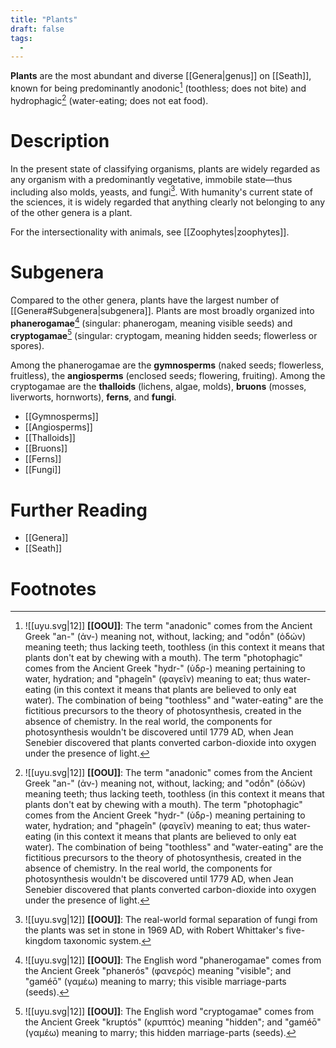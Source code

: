 ```yaml
---
title: "Plants"
draft: false
tags:
  - 
---
```


**Plants** are the most abundant and diverse [[Genera|genus]] on [[Seath]], known for being predominantly anodonic[^photo] (toothless; does not bite) and hydrophagic[^photo] (water-eating; does not eat food).

# Description
In the present state of classifying organisms, plants are widely regarded as any organism with a predominantly vegetative, immobile state—thus including also molds, yeasts, and fungi[^fungi]. With humanity's current state of the sciences, it is widely regarded that anything clearly not belonging to any of the other genera is a plant. 

For the intersectionality with animals, see [[Zoophytes|zoophytes]].

# Subgenera
Compared to the other genera, plants have the largest number of [[Genera#Subgenera|subgenera]]. Plants are most broadly organized into **phanerogamae**[^phng] (singular: phanerogam, meaning visible seeds) and **cryptogamae**[^cptg] (singular: cryptogam, meaning hidden seeds; flowerless or spores).

Among the phanerogamae are the **gymnosperms** (naked seeds; flowerless, fruitless), the **angiosperms** (enclosed seeds; flowering, fruiting). Among the cryptogamae are the **thalloids** (lichens, algae, molds), **bruons** (mosses, liverworts, hornworts), **ferns**, and **fungi**.

- [[Gymnosperms]]
- [[Angiosperms]]
- [[Thalloids]]
- [[Bruons]]
- [[Ferns]]
- [[Fungi]]

# Further Reading
- [[Genera]]
- [[Seath]]

# Footnotes
[^photo]:![[uyu.svg|12]] **[[OOU]]**: The term "anadonic" comes from the Ancient Greek "an-" (ἀν-) meaning not, without, lacking; and "odṓn" (ὀδών) meaning teeth; thus lacking teeth, toothless (in this context it means that plants don't eat by chewing with a mouth). The term "photophagic" comes from the Ancient Greek "hydr-" (ὑδρ-) meaning pertaining to water, hydration; and "phageîn" (φαγεῖν) meaning to eat; thus water-eating (in this context it means that plants are believed to only eat water). The combination of being "toothless" and "water-eating" are the fictitious precursors to the theory of photosynthesis, created in the absence of chemistry. In the real world, the components for photosynthesis wouldn't be discovered until 1779 AD, when Jean Senebier discovered that plants converted carbon-dioxide into oxygen under the presence of light.

[^fungi]: ![[uyu.svg|12]] **[[OOU]]**: The real-world formal separation of fungi from the plants was set in stone in 1969 AD, with Robert Whittaker's five-kingdom taxonomic system.

[^phng]: ![[uyu.svg|12]] **[[OOU]]**:  The English word "phanerogamae" comes from the Ancient Greek "phanerós" (φανερός) meaning "visible"; and "gaméō" (γαμέω) meaning to marry; this visible marriage-parts (seeds).

[^cptg]: ![[uyu.svg|12]] **[[OOU]]**:  The English word "cryptogamae" comes from the Ancient Greek "kruptós" (κρυπτός) meaning "hidden"; and "gaméō" (γαμέω) meaning to marry; this hidden marriage-parts (seeds).

